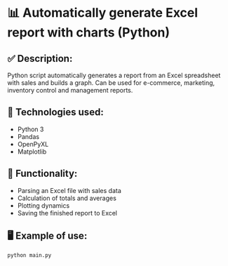# 📊 Automatically generate Excel report with charts (Python)

## ✅ Description:
Python script automatically generates a report from an Excel spreadsheet with sales and builds a graph. 
Can be used for e-commerce, marketing, inventory control and management reports.

## 🔧 Technologies used:
- Python 3
- Pandas
- OpenPyXL
- Matplotlib

## 🚀 Functionality:
- Parsing an Excel file with sales data
- Calculation of totals and averages
- Plotting dynamics
- Saving the finished report to Excel

## 🖥 Example of use:
```bash
python main.py
